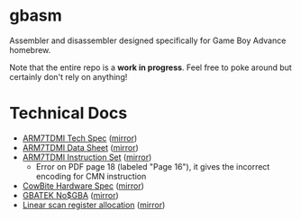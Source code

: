 gbasm
=====

Assembler and disassembler designed specifically for Game Boy Advance homebrew.

Note that the entire repo is a **work in progress**.  Feel free to poke around but certainly don't
rely on anything!

Technical Docs
==============

* [ARM7TDMI Tech Spec](https://developer.arm.com/documentation/ddi0210/c) ([mirror](https://github.com/velipso/gba/blob/main/mirror/arm7tdmi-tech.pdf))
* [ARM7TDMI Data Sheet](https://www.dwedit.org/files/ARM7TDMI.pdf) ([mirror](https://github.com/velipso/gba/blob/main/mirror/arm7tdmi-data.pdf))
* [ARM7TDMI Instruction Set](https://www.ecs.csun.edu/~smirzaei/docs/ece425/arm7tdmi_instruction_set_reference.pdf) ([mirror](https://github.com/velipso/gba/blob/main/mirror/arm7tdmi-inst.pdf))
  * Error on PDF page 18 (labeled "Page 16"), it gives the incorrect encoding for CMN instruction
* [CowBite Hardware Spec](https://www.cs.rit.edu/~tjh8300/CowBite/CowBiteSpec.htm) ([mirror](https://cdn.githubraw.com/velipso/gba/main/mirror/cowbite.html))
* [GBATEK No$GBA](http://problemkaputt.de/gbatek.htm) ([mirror](https://cdn.githubraw.com/velipso/gba/main/mirror/gbatek.html))
* [Linear scan register allocation](http://web.cs.ucla.edu/~palsberg/course/cs132/linearscan.pdf) ([mirror](https://cdn.githubraw.com/velipso/gba/main/mirror/linearscan.pdf))
